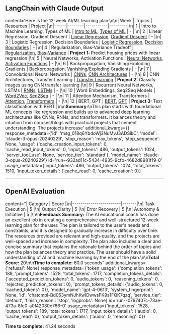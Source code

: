 ## LangChain with Claude Output

content='Here is the 12-week AI/ML learning plan:\n\n| Week | Topics | Resources | Project |\n|------|--------|-----------|---------|\n| 1 | Intro to Machine Learning, Types of ML | [Intro to ML](https://www.coursera.org/learn/machine-learning), [Types of ML](https://towardsdatascience.com/types-of-machine-learning-algorithms-you-should-know-953a08248861) | - |  \n| 2 | Linear Regression, Gradient Descent | [Linear Regression](https://www.coursera.org/lecture/machine-learning/model-representation-db3jS), [Gradient Descent](https://www.coursera.org/lecture/machine-learning/gradient-descent-8SpIM) | - |\n| 3 | Logistic Regression, Decision Boundaries | [Logistic Regression](https://www.coursera.org/lecture/machine-learning/classification-wlPeP), [Decision Boundaries](https://www.coursera.org/lecture/machine-learning/decision-boundary-WuL1H) | - |\n| 4 | Regularization, Bias-Variance Tradeoff | [Regularization](https://www.coursera.org/lecture/machine-learning/the-problem-of-overfitting-ACpHf), [Bias-Variance](https://www.coursera.org/lecture/machine-learning/diagnosing-bias-vs-variance-uFPu2) | **Project 1:** Predict housing prices with linear regression |\n| 5 | Neural Networks, Activation Functions | [Neural Networks](http://neuralnetworksanddeeplearning.com/chap1.html), [Activation Functions](https://ml-cheatsheet.readthedocs.io/en/latest/activation_functions.html) | - |\n| 6 | Backpropagation, Vanishing/Exploding Gradients | [Backpropagation](http://neuralnetworksanddeeplearning.com/chap2.html), [Vanishing/Exploding Gradients](https://towardsdatascience.com/the-vanishing-exploding-gradient-problem-in-deep-neural-networks-191358470c11) | - |\n| 7 | Convolutional Neural Networks | [CNNs](https://cs231n.github.io/convolutional-networks/), [CNN Architectures](https://towardsdatascience.com/illustrated-10-cnn-architectures-95d78ace614d) | - |\n| 8 | CNN Architectures, Transfer Learning | [Transfer Learning](https://cs231n.github.io/transfer-learning/) | **Project 2:** Classify images using CNN transfer learning |\n| 9 | Recurrent Neural Networks, LSTMs | [RNNs](http://karpathy.github.io/2015/05/21/rnn-effectiveness/), [LSTMs](https://colah.github.io/posts/2015-08-Understanding-LSTMs/) | - |\n| 10 | Word Embeddings, Seq2Seq Models | [Word2Vec](https://jalammar.github.io/illustrated-word2vec/), [Seq2Seq](https://jalammar.github.io/visualizing-neural-machine-translation-mechanics-of-seq2seq-models-with-attention/) | - |  \n| 11 | Attention Mechanism, Transformers | [Attention](https://jalammar.github.io/visualizing-neural-machine-translation-mechanics-of-seq2seq-models-with-attention/), [Transformers](https://jalammar.github.io/illustrated-transformer/) | - |\n| 12 | BERT, GPT | [BERT](https://jalammar.github.io/illustrated-bert/), [GPT](https://jalammar.github.io/illustrated-gpt2/) | **Project 3:** Text classification with BERT |\n\n**Summary:**\nThis plan starts with foundational ML concepts like regression and builds up to advanced deep learning architectures like CNNs, RNNs, and transformers. It balances theory and intuition from courses/blogs with practical projects that cement understanding. The projects increase' additional_kwargs={} response_metadata={'id': 'msg_018q6YbdoWj3NuMvJ3ADSikC', 'model': 'claude-3-opus-20240229', 'stop_reason': 'max_tokens', 'stop_sequence': None, 'usage': {'cache_creation_input_tokens': 0, 'cache_read_input_tokens': 0, 'input_tokens': 486, 'output_tokens': 1024, 'server_tool_use': None, 'service_tier': 'standard'}, 'model_name': 'claude-3-opus-20240229'} id='run--932ad11c-5434-4935-9cfb-4682d8981f19-0' usage_metadata={'input_tokens': 486, 'output_tokens': 1024, 'total_tokens': 1510, 'input_token_details': {'cache_read': 0, 'cache_creation': 0}}

---

## OpenAI Evaluation

content="| Category               | Score |\n|------------------------|-------|\n| Task Execution         | 5     |\n| Output Clarity         | 5     |\n| Error Recovery         | 5     |\n| Autonomy & Initiative  | 5     |\n\n**Feedback Summary:** The AI educational coach has done an excellent job in creating a comprehensive and well-structured 12-week learning plan for the user. The plan is tailored to the user's needs and constraints, and it is designed to gradually increase in difficulty over time. The resources provided are relevant and high-quality, and the projects are well-spaced and increase in complexity. The plan also includes a clear and concise summary that explains the rationale behind the order of topics and how the plan balances theory and practice. The user should have a solid understanding of AI and machine learning by the end of the plan.\n\n**Total Score:** 20\n\n**Time to complete:** 60.0 seconds" additional_kwargs={'refusal': None} response_metadata={'token_usage': {'completion_tokens': 189, 'prompt_tokens': 1528, 'total_tokens': 1717, 'completion_tokens_details': {'accepted_prediction_tokens': 0, 'audio_tokens': 0, 'reasoning_tokens': 0, 'rejected_prediction_tokens': 0}, 'prompt_tokens_details': {'audio_tokens': 0, 'cached_tokens': 0}}, 'model_name': 'gpt-4-0613', 'system_fingerprint': None, 'id': 'chatcmpl-Bd053ymNJhKwIDwwsFK9s1FQK7qzq', 'service_tier': 'default', 'finish_reason': 'stop', 'logprobs': None} id='run--0797407c-73ae-473a-8fe0-a0f42080e766-0' usage_metadata={'input_tokens': 1528, 'output_tokens': 189, 'total_tokens': 1717, 'input_token_details': {'audio': 0, 'cache_read': 0}, 'output_token_details': {'audio': 0, 'reasoning': 0}}

**Time to complete:** 41.24 seconds

